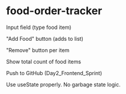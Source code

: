 # food-order-tracker

Input field (type food item)

"Add Food" button (adds to list)

"Remove" button per item

Show total count of food items

Push to GitHub (Day2_Frontend_Sprint)

Use useState properly. No garbage state logic.